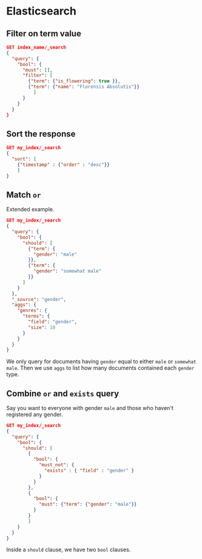 # Elasticsearch

## Filter on term value

```json
GET index_name/_search
{
  "query": {
    "bool": {
      "must": [],
      "filter": [
        {"term": {"is_flowering": true }},
        {"term": {"name": "Florensis Absolutis"}}
          ]
      }
    }
  }
}
```

## Sort the response

```json
GET my_index/_search
{
  "sort": [
    {"timestamp" : {"order" : "desc"}}
    ]
}
```

## Match `or`

Extended example.

```json
GET my_index/_search
{
  "query": {
    "bool": {
      "should": [
        {"term": {
          "gender": "male"
        }},
        {"term": {
          "gender": "somewhat male"
        }}
      ]
    }
  },
  "_source": "gender",
  "aggs": {
    "genres": {
      "terms": {
        "field": "gender",
        "size": 10
      }
    }
  }
}
```

We only query for documents having `gender` equal to either `male` or `somewhat male`. Then we use `aggs` to list how many documents contained each `gender` type.

## Combine `or` and `exists` query

Say you want to everyone with gender `male` and those who haven't registered any gender.

```json
GET my_index/_search
{
  "query": {
    "bool": {
      "should": [
        {
          "bool": {
            "must_not": {
              "exists" : { "field" : "gender" }
            }
          }
        },
        {
          "bool": {
            "must": {"term": {"gender": "male"}}
          }
        }
        ]
    }
  }
}
```

Inside a `should` clause, we have two `bool` clauses.